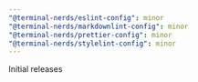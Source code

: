 ```yaml
---
"@terminal-nerds/eslint-config": minor
"@terminal-nerds/markdownlint-config": minor
"@terminal-nerds/prettier-config": minor
"@terminal-nerds/stylelint-config": minor
---
```


Initial releases
